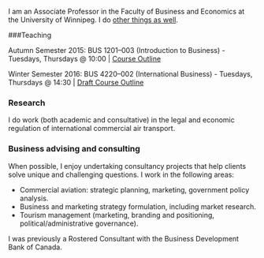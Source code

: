 

I am an Associate Professor in the Faculty of Business and Economics at the University of Winnipeg.  I do [other things as well](https://dtduval.github.io/about.html).

###Teaching


Autumn Semester 2015: BUS 1201–003 (Introduction to Business) - Tuesdays, Thursdays @ 10:00 | [Course Outline](https://dl.dropboxusercontent.com/u/461710/BUS1201/BUS-1201-003-Autumn-2015-Duval.pdf)  

Winter Semester 2016: BUS 4220–002 (International Business) - Tuesdays, Thursdays @ 14:30 | [Draft Course Outline](https://dtduval.github.io/4220.html)        
          



### Research

I do work (both academic and consultative) in the legal and economic regulation of international commercial air transport.  

### Business advising and consulting

When possible, I enjoy undertaking consultancy projects that help clients solve unique and challenging questions.  I work in the following areas:

* Commercial aviation: strategic planning, marketing, government policy analysis.
* Business and marketing strategy formulation, including market research.
* Tourism management (marketing, branding and positioning, political/administrative governance).

I was previously a Rostered Consultant with the Business Development Bank of Canada.




